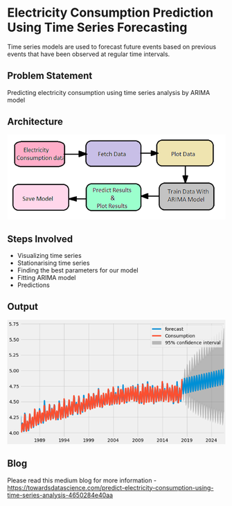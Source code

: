 # Electricity Consumption Prediction Using Time Series Forecasting

Time series models are used to forecast future events based on previous events that have been observed at regular time intervals. 

## Problem Statement

Predicting electricity consumption using time series analysis by ARIMA model

## Architecture

<img src= "Images/Architecture.png">

## Steps Involved

* Visualizing time series
* Stationarising time series
* Finding the best parameters for our model
* Fitting ARIMA model 
* Predictions

## Output 

<img src= "Images/Output.png">

## Blog
Please read this medium blog for more information - 
https://towardsdatascience.com/predict-electricity-consumption-using-time-series-analysis-4650284e40aa
